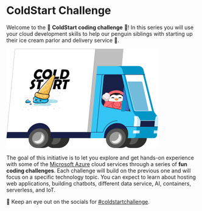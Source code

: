 # ColdStart Challenge

Welcome to the 🧊 **ColdStart coding challenge** 🧊! In this series you will use your cloud development skills to help our penguin siblings with starting up their ice cream parlor and delivery service 🍨.

![Cold Start Logo](./assets/COLDSTART-TRUCK-400x300.png)

The goal of this initiative is to let you explore and get hands-on experience with some of the [Microsoft Azure](https://azure.com) cloud services through a series of **fun coding challenges**. 
Each challenge will build on the previous one and will focus on a specific technology topic. You can expect to learn about hosting web applications, building chatbots, different data service, AI, containers, serverless, and IoT.

📣 Keep an eye out on the socials for [\#coldstartchallenge](https://twitter.com/search?q=%23coldstartchallenge).
